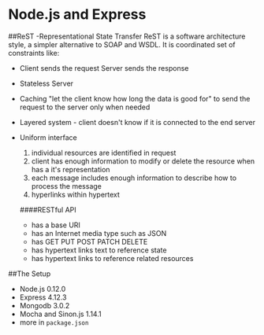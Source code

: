 # Node.js and Express

##ReST -Representational State Transfer
ReST is a software architecture style, a simpler alternative to SOAP and WSDL.
It is coordinated set of constraints like:
- Client sends the request Server sends the response
- Stateless Server 
- Caching "let the client know how long the data is good for" to send the request to the server only when needed
- Layered system - client doesn't know if it is connected to the end server
- Uniform interface
  1. individual resources are identified in request
  2. client has enough information to modify or delete the resource when has a it's representation
  3. each message includes enough information to describe how to process the message
  4. hyperlinks within hypertext
  
  ####RESTful API
  - has a base URI
  - has an Internet media type such as JSON
  - has GET PUT POST PATCH DELETE
  - has hypertext links text to reference state
  - has hypertext links to reference related resources
  
##The Setup
 - Node.js 0.12.0
 - Express 4.12.3
 - Mongodb 3.0.2
 - Mocha and Sinon.js 1.14.1
 - more in `package.json`
 
 
